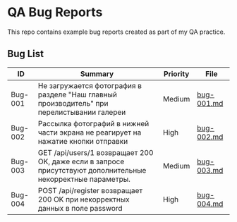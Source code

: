 # QA Bug Reports
This repo contains example bug reports created as part of my QA practice.
## Bug List
| ID       | Summary                             | Priority | File               |
|----------|--------------------------------------|----------|--------------------|
| Bug-001  | Не загружается фотография в разделе "Наш главный производитель" при перелистывании галереи       | Medium    | [bug-001.md](bugs/bug-001.md) |
| Bug-002  | Рассылка фотографий в нижней части экрана не реагирует на нажатие кнопки отправки      | High    | [bug-002.md](bugs/bug-002.md) |
| Bug-003  | GET /api/users/1 возвращает 200 OK, даже если в запросе присутствуют дополнительные некорректные параметры.       | Medium    | [bug-003.md](bugs/bug-003.md) |
| Bug-004  | POST /api/register возвращает 200 OK при некорректных данных в поле password      | High    | [bug-004.md](bugs/bug-004.md) |
